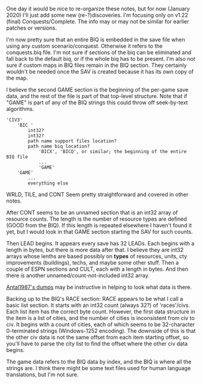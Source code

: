 One day it would be nice to re-organize these notes, but for now (January 2020) I'll just add some new (re-?)discoveries.
I'm focusing only on v1.22 (final) Conquests/Complete. The info may or may not be similar for earlier patches or versions.

I'm now pretty sure that an entire BIQ is embedded in the save file when using any custom scenario/conquest.
Otherwise it refers to the conquests.biq file. I'm not sure if sections of the biq can be eliminated and fall
back to the default biq, or if the whole biq has to be present. I'm also not sure if custom maps in BIQ files
remain in the BIQ section. They certainly wouldn't be needed once the SAV is created because it has its own
copy of the map.

I believe the second GAME section is the beginning of the per-game save data, and the rest of the file is part of that
top-level structure. Note that if "GAME" is part of any of the BIQ strings this could throw off seek-by-text
algorithms.

```
'CIV3'
    'BIC '
        int32?
        int32?
        path name support files location?
        path name biq location?
            'BICX', 'BICQ', or similar; the beginning of the entire BIQ file
            ...
            'GAME'
    'GAME'
        ...
        everything else
```

WRLD, TILE, and CONT Seem pretty straightforward and covered in other notes.

After CONT seems to be an unnamed section that is an int32 array of resource counts. The length is the number of
resource types are defined (GOOD from the BIQ). If this length is repeated elsewhere I haven't found it yet,
but I would look in that GAME section starting the SAV for such counts.

Then LEAD begins. It appears every save has 32 LEADs. Each begins with a length in bytes, but there is more
data after that. I believe they are int32 arrays whose lenths are based possibly on **types** of resources, units,
cty improvements (buildings), techs, and maybe some other stuff. Then a couple of ESPN sections and CULT, each
with a length in bytes. And then there is another unnamed/count-not-included int32 array.

[Antal1987's dumps](https://github.com/myjimnelson/C3CPatchFramework/blob/master/Civ3/Leader.h) may be instructive in helping to look what data is there.

Backing up to the BIQ's RACE section: RACE appears to be what I call a basic list section. It starts with an
int32 count (always 32?) of 'races'/civs. Each list item has the correct byte count. However, the first
data structure in the item is a list of cities, and the number of cities is inconsistent from civ to civ.
It begins with a count of cities, each of which seems to be 32-character 0-terminated strings (Windows-1252 encoding). The downside of this is that the other
civ data is not the same offset from each item starting offset, so you'll have to parse the city list
to find the offset where the other civ data begins.

The game data refers to the BIQ data by index, and the BIQ is where all the strings are.
I think there might be some text files used for human language translations, but I'm not sure.

